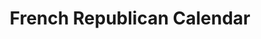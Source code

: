 ---
layout: project_print

cardclass: "col-md-6 mt-4 mt-lg-0"
image: assets/images/portfolio/french_republican_calendar/001.jpg
cardtext: "display-9 mb-0 text-white font-alt fw-normal"
focus1: Object Photography
name: French Republican Calendar
link: "project_detail/French_Republican_Calendar.html"

title: French Republican Calendar
videourl: https://player.vimeo.com/video/774970501
description: Photography and composition of lettering and backgrounds for a calendar.
course: Photo Digital Imaging II
semester: Fall 2023
focus: Object photography

overview: |
    <p class="lead"> </p>

images:
    - ../assets/images/portfolio/french_republican_calendar/001.jpg

challenge: |
    <p> </p>

solution: |
    <p> </p>

---